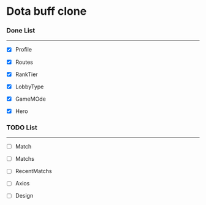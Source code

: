 # Dota buff clone


### Done List
--------
* [x] Profile

* [x] Routes

* [x] RankTier

* [x] LobbyType

* [x] GameMOde

* [x] Hero 

### TODO List
--------
* [ ] Match

* [ ] Matchs

* [ ]  RecentMatchs

* [ ]  Axios

* [ ] Design




